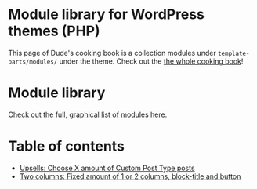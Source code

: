 # Module library for WordPress themes (PHP)

This page of Dude's cooking book is a collection modules under `template-parts/modules/` under the theme. Check out the [the whole cooking book](../README.md)!

# Module library

[Check out the full, graphical list of modules here](List%20of%20modules.md).

# Table of contents

- [Upsells: Choose X amount of Custom Post Type posts](upsell-choose-cpt.php)
- [Two columns: Fixed amount of 1 or 2 columns, block-title and button](two-columns.php)